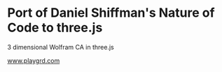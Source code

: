 # Port of Daniel Shiffman's Nature of Code to three.js 

3 dimensional Wolfram CA in three.js

www.playgrd.com


